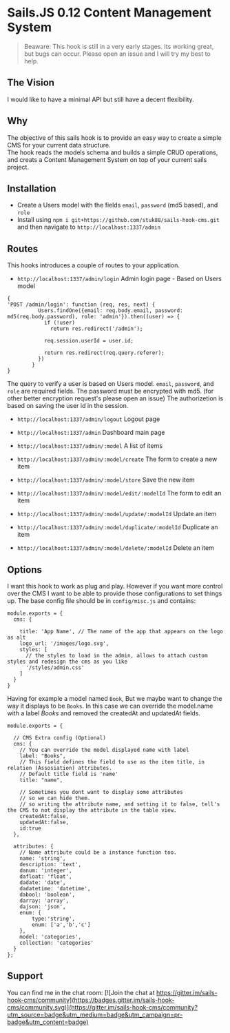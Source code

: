 # Sails.JS 0.12 Content Management System

>Beaware: This hook is still in a very early stages. Its working great, but bugs can occur.
> Please open an issue and I will try my best to help.

## The Vision

I would like to have a minimal API but still have a decent flexibility.

## Why

The objective of this sails hook is to provide an easy way to create a simple CMS for your current data structure.  
The hook reads the models schema and builds a simple CRUD operations, and creats a Content Management System on top of your current sails project.

## Installation

* Create a Users model with the fields `email`, `password` (md5 based), and `role`
* Install using `npm i git+https://github.com/stuk88/sails-hook-cms.git` and then navigate to `http://localhost:1337/admin`

## Routes

This hooks introduces a couple of routes to your application.
- `http://localhost:1337/admin/login` Admin login page - Based on Users model

```
{
'POST /admin/login': function (req, res, next) {
          Users.findOne({email: req.body.email, password: md5(req.body.password), role: 'admin'}).then((user) => {
            if (!user)
              return res.redirect('/admin');

            req.session.userId = user.id;

            return res.redirect(req.query.referer);
          })
        }
}
```
The query to verify a user is based on Users model.
`email`, `password`, and `role` are required fields.
The password must be encrypted with md5. (for other better encryption request's please open an issue)
The authorizetion is based on saving the user id in the session.
- `http://localhost:1337/admin/logout` Logout page

- `http://localhost:1337/admin` Dashboard main page
- `http://localhost:1337/admin/:model` A list of items
- `http://localhost:1337/admin/:model/create` The form to create a new item
- `http://localhost:1337/admin/:model/store` Save the new item
- `http://localhost:1337/admin/:model/edit/:modelId` The form to edit an item
- `http://localhost:1337/admin/:model/update/:modelId` Update an item
- `http://localhost:1337/admin/:model/duplicate/:modelId` Duplicate an item
- `http://localhost:1337/admin/:model/delete/:modelId` Delete an item

## Options
I want this hook to work as plug and play. However if you want more control over the CMS I want to be able to provide those configurations to set things up.
The base config file should be in `config/misc.js` and contains:
```
module.exports = {
  cms: {

    title: 'App Name', // The name of the app that appears on the logo as alt
    logo_url: '/images/logo.svg',
    styles: [
      // the styles to load in the admin, allows to attach custom styles and redesign the cms as you like
      '/styles/admin.css'
    ]
  }
}

```

Having for example a model named `Book`, But we maybe want to change the way it displays to be `Books`.
In this case we can override the model.name with a label *Books* and removed the createdAt and updatedAt fields.

```
module.exports = {

  // CMS Extra config (Optional)
  cms: {
    // You can override the model displayed name with label
    label: "Books",
    // This field defines the field to use as the item title, in relation (Assosiation) attributes.
    // Default title field is 'name'
    title: "name",
    
    // Sometimes you dont want to display some attributes
    // so we can hide them.
    // so writing the attribute name, and setting it to false, tell's the CMS to not display the attribute in the table view.
    createdAt:false, 
    updatedAt:false,
    id:true
  },
  
  attributes: {
    // Name attribute could be a instance function too.
    name: 'string',
    description: 'text',
    danum: 'integer',
    dafloat: 'float',
    dadate: 'date',
    dadatetime: 'datetime',
    dabool: 'boolean',
    darray: 'array',
    dajson: 'json',
    enum: {
        type:'string',
        enum: ['a','b','c']
    },
    model: 'categories',
    collection: 'categories'
  }
};
```

## Support
You can find me in the chat room:
[![Join the chat at https://gitter.im/sails-hook-cms/community](https://badges.gitter.im/sails-hook-cms/community.svg)](https://gitter.im/sails-hook-cms/community?utm_source=badge&utm_medium=badge&utm_campaign=pr-badge&utm_content=badge)
